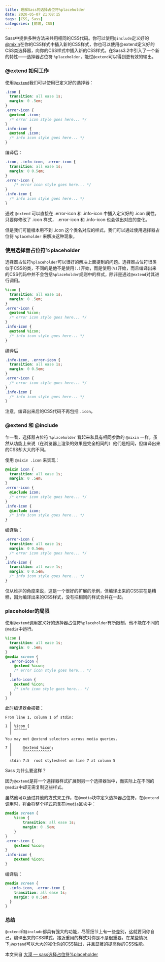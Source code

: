 ```yaml
---
title: 理解Sass的选择占位符%placeholder
date: 2020-05-07 21:08:15
tags: [CSS, Sass]
categories: [前端, CSS]
---
```


Sass中提供多种方法来共用相同的CSS代码。你可以使用`@include`定义好的[@mixin](http://thesassway.com/intermediate/leveraging-sass-mixins-for-cleaner-code)在你的CSS样式中插入新的CSS样式，你也可以使用@extend定义好的CSS类选择器，向你的CSS样式中插入新的CSS样式。在Sass3.2中引入了一个新的特性——选择器占位符 `%placeholder`，能过`@extend`可以得到更有效的输出。

### @extend 如何工作

使用[`@extend`](http://sass-lang.com/docs/yardoc/file.SASS_REFERENCE.html#extend)我们可以使用已定义好的选择器：

```scss
.icon {
  transition: all ease 1s;
  margin: 0 .5em;
}
.error-icon {
  @extend .icon;
  /* error icon style goes here... */
}
.info-icon {
  @extend .icon;
  /* info icon style goes here... */
}
```

编译后：

```css
.icon, .info-icon, .error-icon {
  transition: all ease 1s;
  margin: 0 0.5em;
}
.error-icon {
	/* error icon style goes here... */
}
.info-icon {
  /* info icon style goes here... */
}
```

通过 `@extend` 可以直接在 .error-icon 和 .info-icon 中插入定义好的 .icon 属性。只要你修改了 .icon 样式， .error-icon 和 .info-icon 也会做出对应的变化。

但是我们可能根本用不到 .icon 这个类名对应的样式，我们可以通过使用选择器占位符 `%placeholder` 来解决这种现象。



###  使用选择器占位符%placeholder

选择器占位符`%placeholder`可以很好的解决上面提到的问题。选择器占位符很类似于CSS的类，不同的是他不是使用`(.)`开始，而是使用`(%)`开始，而且编译出来的CSS代码中并不会包括`%placeholder`规则中的样式，除非是通过`@extend`对其进行调用。

```scss
%icon {
  transition: all ease 1s;
  margin: 0 .5em;
}
.error-icon {
  @extend %icon;
  /* error icon style goes here... */
}
.info-icon {
  @extend %icon;
  /* info icon style goes here... */
}
```

编译后

```css
.info-icon, .error-icon {
  transition: all ease 1s;
  margin: 0 0.5em;
}
.error-icon {
  /* error icon style goes here... */
}
.info-icon {
  /* info icon style goes here... */
}
```

注意，编译出来后的CSS代码不再包括 `.icon`。



### @extend 和 @include

乍一看，选择器占位符 `%placeholder` 看起来和具有相同参数的 `@mixin` 一样。虽然从功能上来说（在浏览器上渲染的效果是完全相同的）他们是相同，但编译出来的CSS却大大的不同。

使用 `@mixin .icon` 来实现：

```scss
@mixin icon {
  transition: all ease 1s;
  margin: 0 .5em;
}
.error-icon {
  @include icon;
  /* error icon style goes here... */
}
.info-icon {
  @include icon;
  /* info icon style goes here... */
}
```

编译后：

```css
.error-icon {
  transition: all ease 1s;
  margin: 0 0.5em;
  /* error icon style goes here... */
}
.info-icon {
  transition: all ease 1s;
  margin: 0 0.5em;
  /* info icon style goes here... */
}
```

仅从维护的角度来说，这是一个很好的扩展的示例，但编译出来的CSS实在是糟糕，因为编译出来的CSS样式，没有把相同的样式合并在一起。

### placeholder的局限

使用`@extend`调用定义好的选择器占位符`%placeholder`有所限制，他不能在不同的`@media`中运行。

```scss
%icon {
  transition: all ease 1s;
  margin: 0 .5em;
}
@media screen {
  .error-icon {
    @extend %icon;
    /* error icon style goes here... */
  }
  .info-icon {
    @extend %icon;
    /* info icon style goes here... */
  }
}
```

此时编译器会报错：

```
From line 1, column 1 of stdin: 
  ╷
1 │ %icon {
  │ ^^^^^^
  ╵
You may not @extend selectors across media queries.
  ╷
7 │     @extend %icon;
  │     ^^^^^^^^^^^^^
  ╵
  stdin 7:5  root stylesheet on line 7 at column 5
```

Sass 为什么要这样？

因为`@extend`是将一个选择器样式扩展到另一个选择器当中，而实际上在不同的`@media`中却无需复制这些样式。

虽然他可以通过其他的方式来工作，在`@media`块中定义选择器占位符，在`@extend`调用时，将会将整个样式包含在`@media`区块中：

```scss
@media screen {
	%icon {
		transition: all ease 1s;
		margin: 0 .5em;
	}
}
.error-icon {
	@extend %icon;
}
.info-icon {
	@extend %icon;
}
```

编译后：

```css
@media screen {
  .info-icon, .error-icon {
    transition: all ease 1s;
    margin: 0 0.5em;
  }
}
```



### 总结

`@extend`和`@include`都具有强大的功能，尽管细节上有一些差别，这就要问你自己，编译出来的CSS样式，接近重用的样式对你是不是很重要。在某些情况下,`@extend`可以大大的减化你的CSS输出，并且显著的提高你的CSS性能。



本文来自 [大漠 — sass选择占位符%placeholder](https://www.w3cplus.com/preprocessor/understanding-placeholder-selectors.html)

